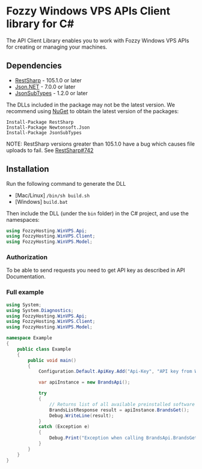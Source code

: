 # Fozzy Windows VPS APIs Client library for C#

The API Client Library enables you to work with Fozzy Windows VPS APIs for creating or managing your machines.

## Dependencies
- [RestSharp](https://www.nuget.org/packages/RestSharp) - 105.1.0 or later
- [Json.NET](https://www.nuget.org/packages/Newtonsoft.Json/) - 7.0.0 or later
- [JsonSubTypes](https://www.nuget.org/packages/JsonSubTypes/) - 1.2.0 or later

The DLLs included in the package may not be the latest version. We recommend using [NuGet](https://docs.nuget.org/consume/installing-nuget) to obtain the latest version of the packages:
```
Install-Package RestSharp
Install-Package Newtonsoft.Json
Install-Package JsonSubTypes
```

NOTE: RestSharp versions greater than 105.1.0 have a bug which causes file uploads to fail. See [RestSharp#742](https://github.com/restsharp/RestSharp/issues/742)

<a name="installation"></a>
## Installation
Run the following command to generate the DLL
- [Mac/Linux] `/bin/sh build.sh`
- [Windows] `build.bat`

Then include the DLL (under the `bin` folder) in the C# project, and use the namespaces:
```csharp
using FozzyHosting.WinVPS.Api;
using FozzyHosting.WinVPS.Client;
using FozzyHosting.WinVPS.Model;
```



### Authorization

To be able to send requests you need to get API key as described in API Documentation.


### Full example

```csharp
using System;
using System.Diagnostics;
using FozzyHosting.WinVPS.Api;
using FozzyHosting.WinVPS.Client;
using FozzyHosting.WinVPS.Model;

namespace Example
{
    public class Example
    {
        public void main()
        {
            Configuration.Default.ApiKey.Add("Api-Key", "API key from WinVPS client area");

            var apiInstance = new BrandsApi();

            try
            {
                // Returns list of all available preinstalled software set.
                BrandsListResponse result = apiInstance.BrandsGet();
                Debug.WriteLine(result);
            }
            catch (Exception e)
            {
                Debug.Print("Exception when calling BrandsApi.BrandsGet: " + e.Message );
            }
        }
    }
}
```
